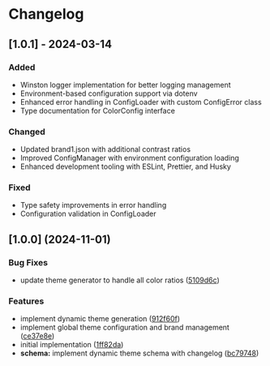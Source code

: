 # Changelog

## [1.0.1] - 2024-03-14

### Added
- Winston logger implementation for better logging management
- Environment-based configuration support via dotenv
- Enhanced error handling in ConfigLoader with custom ConfigError class
- Type documentation for ColorConfig interface

### Changed
- Updated brand1.json with additional contrast ratios
- Improved ConfigManager with environment configuration loading
- Enhanced development tooling with ESLint, Prettier, and Husky

### Fixed
- Type safety improvements in error handling
- Configuration validation in ConfigLoader

## [1.0.0] (2024-11-01)

### Bug Fixes
* update theme generator to handle all color ratios ([5109d6c](https://github.com/jmalloryskinner/leonardo-color/commit/5109d6c019ef2b597de4bc0270840c2d003f30d7))

### Features
* implement dynamic theme generation ([912f60f](https://github.com/jmalloryskinner/leonardo-color/commit/912f60f298a90611ad0913e4d28e6353b5c24082))
* implement global theme configuration and brand management ([ce37e8e](https://github.com/jmalloryskinner/leonardo-color/commit/ce37e8ecced80c79843165b25cfae7bdedd5caa7))
* initial implementation ([1ff82da](https://github.com/jmalloryskinner/leonardo-color/commit/1ff82da5aff070164dcbc39ea62bc296a4a1c782))
* **schema:** implement dynamic theme schema with changelog ([bc79748](https://github.com/jmalloryskinner/leonardo-color/commit/bc79748d0a30a1d0b09c091444684d479f2e71ac))



